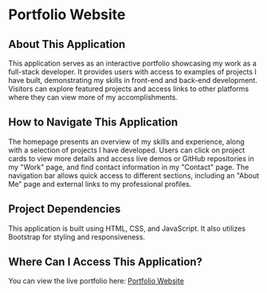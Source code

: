 # Portfolio Website  

## About This Application  

This application serves as an interactive portfolio showcasing my work as a full-stack developer. It provides users with access to examples of projects I have built, demonstrating my skills in front-end and back-end development. Visitors can explore featured projects and access links to other platforms where they can view more of my accomplishments.  

## How to Navigate This Application  

The homepage presents an overview of my skills and experience, along with a selection of projects I have developed. Users can click on project cards to view more details and access live demos or GitHub repositories in my "Work" page, and find contact information in my "Contact" page. The navigation bar allows quick access to different sections, including an "About Me" page and external links to my professional profiles.  

## Project Dependencies  

This application is built using HTML, CSS, and JavaScript. It also utilizes Bootstrap for styling and responsiveness.  

## Where Can I Access This Application?  

You can view the live portfolio here: [Portfolio Website](https://jonnits.github.io/Portfolio-Website/index.html)  
